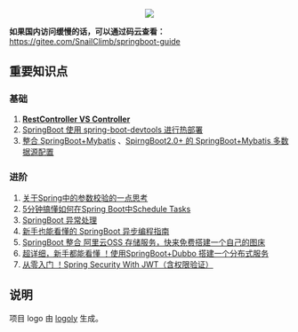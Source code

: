 <p align="center">
<a href="https://github.com/Snailclimb/springboot-guide" target="_blank">
	<img src="https://my-blog-to-use.oss-cn-beijing.aliyuncs.com/2019-7/spring-boot-guide.png" width=""/>
</a>
</p>

**如果国内访问缓慢的话，可以通过码云查看：** https://gitee.com/SnailClimb/springboot-guide

## 重要知识点

### 基础

1. **[RestController VS Controller](./md/RestControllerVSController.md)** 
2. [SpringBoot 使用 spring-boot-devtools 进行热部署](./md/spring-boot-devtools.md)
3. [整合 SpringBoot+Mybatis](./md/springboot-mybatis.md) 、[SpirngBoot2.0+ 的 SpringBoot+Mybatis 多数据源配置](./md/springboot-mybatis-mutipledatasource.md)

### 进阶

1. [关于Spring中的参数校验的一点思考](./md/spring-bean-validation.md)
2. [5分钟搞懂如何在Spring Boot中Schedule Tasks](./md/SpringBoot-ScheduleTasks.md) 
3. [SpringBoot 异常处理](./md/springboot-handle-exception.md)
4. [新手也能看懂的 SpringBoot 异步编程指南](./async-method-springboot/README.md)
5. [SpringBoot 整合 阿里云OSS 存储服务，快来免费搭建一个自己的图床](./md/springboot-oss.md)
6. [超详细，新手都能看懂 ！使用SpringBoot+Dubbo 搭建一个分布式服务](./md/springboot-dubbo.md)
7. [从零入门 ！Spring Security With JWT（含权限验证）](https://github.com/Snailclimb/spring-security-jwt-guide)

## 说明

 项目 logo 由 [logoly](https://logoly.pro/#/) 生成。
